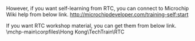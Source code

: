 
However, if you want self-learning from RTC, you can connect to Microchip Wiki help from below link.
http://microchipdeveloper.com/training-self:start

If you want RTC workshop material, you can get them from below link.
\\mchp-main\corpfiles\Hong Kong\TechTrain\RTC
